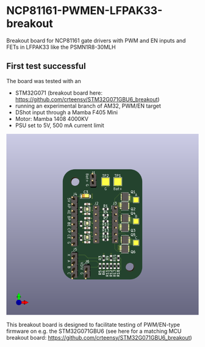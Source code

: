 # NCP81161-PWMEN-LFPAK33-breakout
Breakout board for NCP81161 gate drivers with PWM and EN inputs and FETs in LFPAK33 like the PSMN1R8-30MLH

## First test successful
The board was tested with an

- STM32G071 (breakout board here: https://github.com/crteensy/STM32G071GBU6_breakout)
- running an experimental branch of AM32, PWM/EN target
- DShot input through a Mamba F405 Mini
- Motor: Mamba 1408 4000KV
- PSU set to 5V, 500 mA current limit

![3D view](https://github.com/crteensy/NCP81161-PWMEN-LFPAK33-breakout/blob/main/NCP81161-PWMEN-LFPAK33-breakout-3dview.png)

This breakout board is designed to facilitate testing of PWM/EN-type firmware on e.g. the STM32G071GBU6 (see here for a matching MCU breakout board: https://github.com/crteensy/STM32G071GBU6_breakout)
